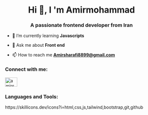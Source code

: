<h1 align="center">Hi 👋, I 'm Amirmohammad</h1>
<h3 align="center">A passionate frontend developer from Iran</h3>

- 🌱 I’m currently learning **Javascripts**

- 💬 Ask me about **Front end**

- 📫 How to reach me **Amirsharafi8899@gmail.com**

<h3 align="left">Connect with me:</h3>
<p align="left">
<a href="https://instagram.com/amirsh-40" target="blank"><img align="center" src="https://raw.githubusercontent.com/rahuldkjain/github-profile-readme-generator/master/src/images/icons/Social/instagram.svg" alt="amirsh-40" height="30" width="40" /></a>
</p>

<h3 align="left">Languages and Tools:</h3>
<div>
  https://skillicons.dev/icons?i=html,css,js,tailwind,bootstrap,git,github
</div>
